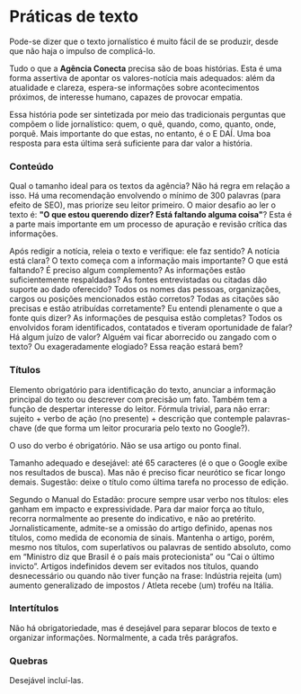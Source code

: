 # Práticas de texto

Pode-se dizer que o texto jornalístico é muito fácil de se produzir, desde que não haja o impulso de complicá-lo.

Tudo o que a **Agência Conecta** precisa são de boas histórias. Esta é uma forma assertiva de apontar os valores-notícia mais adequados: além da atualidade e clareza, espera-se informações sobre acontecimentos próximos, de interesse humano, capazes de provocar empatia.

Essa história pode ser sintetizada por meio das tradicionais perguntas que compõem o lide jornalístico: quem, o quê, quando, como, quanto, onde, porquê. Mais importante do que estas, no entanto, é o E DAÍ. Uma boa resposta para esta última será suficiente para dar valor a história.

### Conteúdo

Qual o tamanho ideal para os textos da agência? Não há regra em relação a isso. Há uma recomendação envolvendo o mínimo de 300 palavras \(para efeito de SEO\), mas priorize seu leitor primeiro. O maior desafio ao ler o texto é: **"O que estou querendo dizer? Está faltando alguma coisa"**? Esta é a parte mais importante em um processo de apuração e revisão crítica das informações.

Após redigir a notícia, releia o texto e verifique: ele faz sentido? A notícia está clara? O texto começa com a informação mais importante? O que está faltando? É preciso algum complemento? As informações estão suficientemente respaldadas? As fontes entrevistadas ou citadas dão suporte ao dado oferecido? Todos os nomes das pessoas, organizações, cargos ou posições mencionados estão corretos? Todas as citações são precisas e estão atribuídas corretamente? Eu entendi plenamente o que a fonte quis dizer? As informações de pesquisa estão completas? Todos os envolvidos foram identificados, contatados e tiveram oportunidade de falar? Há algum juízo de valor? Alguém vai ficar aborrecido ou zangado com o texto? Ou exageradamente elogiado? Essa reação estará bem?

### Títulos

Elemento obrigatório para identificação do texto, anunciar a informação principal do texto ou descrever com precisão um fato. Também tem a função de despertar interesse do leitor. Fórmula trivial, para não errar: sujeito + verbo de ação \(no presente\) + descrição que contemple palavras-chave \(de que forma um leitor procuraria pelo texto no Google?\). O uso do verbo é obrigatório. Não se usa artigo ou ponto final. 

Tamanho adequado e desejável: até 65 caracteres \(é o que o Google exibe nos resultados de busca\). Mas não é preciso ficar neurótico se ficar longo demais. Sugestão: deixe o título como última tarefa no processo de edição.

Segundo o Manual do Estadão: procure sempre usar verbo nos títulos: eles ganham em impacto e expressividade. Para dar maior força ao título, recorra normalmente ao presente do indicativo, e não ao pretérito. Jornalisticamente, admite-se a omissão do artigo definido, apenas nos títulos, como medida de economia de sinais. Mantenha o artigo, porém, mesmo nos títulos, com superlativos ou palavras de sentido absoluto, como em “Ministro diz que Brasil é o país mais protecionista” ou “Cai o último invicto”. Artigos indefinidos devem ser evitados nos títulos, quando desnecessário ou quando não tiver função na frase: Indústria rejeita \(um\) aumento generalizado de impostos / Atleta recebe \(um\) troféu na Itália.

### Intertítulos

Não há obrigatoriedade, mas é desejável para separar blocos de texto e organizar informações. Normalmente, a cada três parágrafos.

### Quebras

Desejável incluí-las.

